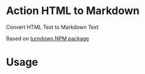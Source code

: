 # Action HTML to Markdown

Convert HTML Text to Markdown Text

Based on [turndown NPM package](https://www.npmjs.com/package/turndown)


# Usage
